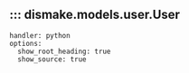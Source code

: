 ## ::: dismake.models.user.User
    handler: python
    options:
      show_root_heading: true
      show_source: true


